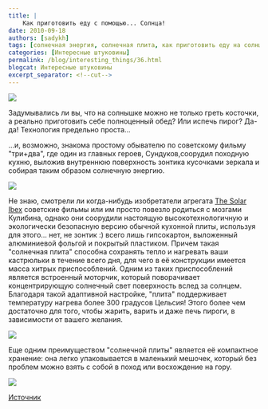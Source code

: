 ```yaml
---
title: |
    Как приготовить еду с помощью... Солнца!
date: 2010-09-18
authors: [sadykh]
tags: [солнечная энергия, солнечная плита, как приготовить еду на солнце]
categories: [Интересные штуковины]
permalink: /blog/interesting_things/36.html
blogcat: Интересные штуковины
excerpt_separator: <!--cut-->
---
```



![](http://itw66.ru/uploads/images/00/00/05/2010/09/18/b57a60.jpg)


Задумывались ли вы, что на солнышке можно не только греть косточки, а реально приготовить себе полноценный обед? Или испечь пирог? Да-да! Технология предельно проста... 

<!--cut-->


...и, возможно, знакома простому обывателю по советскому фильму "три+два", где один из главных героев, Сундуков,соорудил походную кухню, выложив внутреннюю поверхность зонтика кусочками зеркала и собирая таким образом солнечную энергию.


![](http://itw66.ru/uploads/images/00/00/05/2010/09/18/9a47f8.jpg)


Не знаю, смотрели ли когда-нибудь изобретатели агрегата [The Solar Ibex](http://www.solaribex.com/) советские фильмы или им просто повезло родиться с мозгами Кулибина, однако они соорудили настоящую высокотехнологичную и экологически безопасную версию обычной кухонной плиты, используя для этого... нет, не  зонтик :) всего лишь гипсокартон, выложенный алюминиевой фольгой и покрытый пластиком. Причем такая "солнечная плита" способна сохранять тепло и нагревать ваши кастрюльки в течение всего дня, для чего в её конструкции имеется масса хитрых приспособлений. Одним из таких приспособлений является встроенный моторчик, который поворачивает концентрирующую солнечный свет поверхность вслед за солнцем. Благодаря такой адаптивной настройке, "плита" поддерживает температуру нагрева более 300 градусов Цельсия! Этого более чем достаточно для того, чтобы жарить, варить и даже печь пироги, в зависимости от вашего желания. 


![](http://itw66.ru/uploads/images/00/00/05/2010/09/18/0c5535.jpg)


Еще одним преимуществом "солнечной плиты" является её компактное хранение: она легко упаковывается в маленький мешочек, который без проблем можно взять с собой в поход или восхождение на гору.


![](http://itw66.ru/uploads/images/00/00/05/2010/09/18/f438d5.jpg)



[Источник](http://www.treehugger.com/files/2010/09/solar-ibex-cooker-is-high-tech-version-of-low-tech-stove.php?campaign=th_rss&utm_source=feedburner&utm_medium=feed&utm_campaign=Feed:+treehuggersite+(Treehugger))
